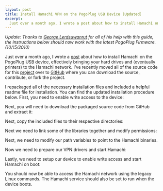 ```yaml
--- 
layout: post
title: Install Hamachi VPN on the PogoPlug USB Device (Updated)
excerpt:
  Just over a month ago, I wrote a post about how to install Hamachi on the PogoPlug USB device, effectively bringing your hard drives and (eventually printers) to the Hamachi network. I've recently moved all of the source code for this project over to GitHub where you can download the source, contribute, or fork the project.
---
```

<em>Update: Thanks to <a target="_blank" href="http://stevejobsisadouche.com/">George Lerdsuwanrut</a> for all of his help with this guide, the instructions below should now work with the latest PogoPlug Firmware. (10/15/2010)</em>

Just over a month ago, I wrote a <a href="http://mbmccormick.com/2010/07/install-hamachi-vpn-on-the-pogoplug-usb-device/" target="_blank">post</a> about how to install Hamachi on the PogoPlug USB device, effectively bringing your hard drives and (eventually printers) to the Hamachi network. I've recently moved all of the source code for this <a href="http://github.com/mbmccormick/hamachi-pogoplug" target="_blank">project</a> over to <a href="http://github.com" target="_blank">GitHub</a> where you can download the source, contribute, or fork the project.

I repackaged all of the necessary installation files and included a helpful readme file for installation. You can find the updated installation procedure below. First, you need to enable write access to the device:

<script src="https://gist.github.com/1273098.js"> </script>

Next, you will need to download the packaged source code from GitHub and extract it:

<script src="https://gist.github.com/1273099.js"> </script>

Next, copy the included files to their respective directories:

<script src="https://gist.github.com/1273100.js"> </script>

Next we need to link some of the libraries together and modify permissions:

<script src="https://gist.github.com/1273102.js"> </script>

Next, we need to modify our path variables to point to the Hamachi binaries.

<script src="https://gist.github.com/1273103.js"> </script>

Now we need to prepare our VPN drivers and start Hamachi:

<script src="https://gist.github.com/1273105.js"> </script>

Lastly, we need to setup our device to enable write access and start Hamachi on boot:

<script src="https://gist.github.com/1273107.js"> </script>

You should now be able to access the Hamachi network using the legacy Linux commands. The Hamachi service should also be set to run when the device boots.
